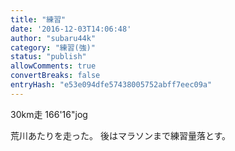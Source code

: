 ```yaml
---
title: "練習"
date: '2016-12-03T14:06:48'
author: "subaru44k"
category: "練習(強)"
status: "publish"
allowComments: true
convertBreaks: false
entryHash: "e53e094dfe57438005752abff7eec09a"
---
```

30km走
166'16"jog

荒川あたりを走った。
後はマラソンまで練習量落とす。
